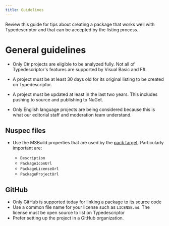 ```yaml
---
title: Guidelines
---
```


Review this guide for tips about creating a package that works well with Typedescriptor and that can be accepted by the listing process.

# General guidelines

* Only C# projects are eligible to be analyzed fully.  Not all of Typedescriptor's features are supported by Visual Basic and F#.

* A project must be at least 30 days old for its original listing to be created on Typedescriptor.

* A project must be updated at least in the last two years.   This includes pushing to source and publishing to NuGet.

* Only English language projects are being considered because this is what our editorial staff and moderation team understand.

## Nuspec files

* Use the MSBuild properties that are used by the [pack target][1].  Particularly important are:

	* `Description`
	* `PackageIconUrl`
	* `PackageLicenseUrl`
	* `PackageProjectUrl`

## GitHub

* Only GitHub is supported today for linking a package to its source code
* Use a common file name for your license such as `LICENSE.md`.  The license must be open source to list on Typedescriptor
* Prefer setting up the project in a GitHub organization.

[1]: https://docs.microsoft.com/en-us/nuget/reference/msbuild-targets#pack-target
